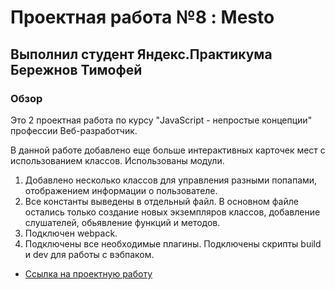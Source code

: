 


# Проектная работа №8 : Mesto
## Выполнил студент Яндекс.Практикума Бережнов Тимофей

### Обзор

Это 2 проектная работа по  курсу "JavaScript - непростые концепции"  профессии Веб-разработчик.

В данной работе добавлено еще больше интерактивных карточек мест с использованием классов. Использованы модули.
1. Добавлено несколько классов для управления разными попапами, отображением информации о пользователе.
2. Все константы выведены в отдельный файл. В основном файле остались только создание новых экземпляров классов, добавление слушателей, обьявление функций и методов.
3. Подключен webpack.
4. Подключены все необходимые плагины. Подключены скрипты build и dev для работы с вэбпаком.



* [Ссылка на проектную работу](https://timofeus91.github.io/mesto/)


